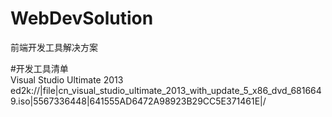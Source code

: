 # WebDevSolution
前端开发工具解决方案

#开发工具清单<br>
     Visual Studio Ultimate 2013<br>
     ed2k://|file|cn_visual_studio_ultimate_2013_with_update_5_x86_dvd_6816649.iso|5567336448|641555AD6472A98923B29CC5E371461E|/
